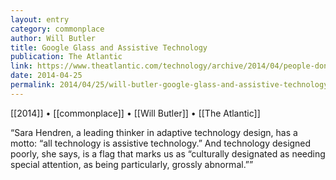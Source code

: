 ```yaml
---
layout: entry
category: commonplace
author: Will Butler
title: Google Glass and Assistive Technology
publication: The Atlantic
link: https://www.theatlantic.com/technology/archive/2014/04/people-dont-like-google-glass-because-it-makes-them-seem-weak/360919/
date: 2014-04-25
permalink: 2014/04/25/will-butler-google-glass-and-assistive-technology
---
```


[[2014]] • [[commonplace]] • [[Will Butler]] • [[The Atlantic]]

“Sara Hendren, a leading thinker in adaptive technology design, has a motto: “all technology is assistive technology.” And technology designed poorly, she says, is a flag that marks us as “culturally designated as needing special attention, as being particularly, grossly abnormal.””